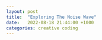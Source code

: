 ```yaml
---
layout: post
title:  "Exploring The Noise Wave"
date:   2022-08-18 21:44:00 +1000
categories: creative coding
---
```

